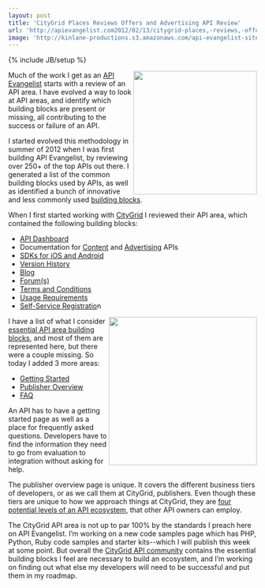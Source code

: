```yaml
---
layout: post
title: 'CityGrid Places Reviews Offers and Advertising API Review'
url: 'http://apievangelist.com2012/02/13/citygrid-places,-reviews,-offers-and-advertising-api-review/'
image: 'http://kinlane-productions.s3.amazonaws.com/api-evangelist-site/blog/CityGrid-Getting-Started.png'
---
```

{% include JB/setup %}
<p>
     <a title="CityGrid API" href="http://developer.citygridmedia.com"><img src="http://kinlane-productions.s3.amazonaws.com/citygrid/CityGrid.png"  width="250" align="right" /></a>
</p>
<p>
     Much of the work I get as an <a title="API Evangelist" href="http://www.apievangelist.com">API Evangelist</a> starts with a review of an API area. I have evolved a way to look at API areas, and identify which building blocks are present or missing, all contributing to the success or failure of an API.
</p>
<p>
     I started evolved this methodology in summer of 2012 when I was first building API Evangelist, by reviewing over 250+ of the top APIs out there. I generated a list of the common building blocks used by APIs, as well as identified a bunch of innovative and less commonly used <a title="Building Blocks" href="http://blog.apievangelist.com/buildingblocks/">building blocks</a>.
</p>
<p>
     When I first started working with <a title="CityGrid" href="http://www.citygrid.com">CityGrid</a> I reviewed their API area, which contained the following building blocks:
</p>
<ul >
     <li>
          <a title="API Dashboard" href="http://developer.citygridmedia.com/">API Dashboard</a>
     </li>
     <li>Documentation for <a title="content api documentation" href="http://docs.citygridmedia.com/display/citygridv2/Content+by+CityGrid">Content</a> and <a title="advertising API" href="http://docs.citygridmedia.com/display/citygridv2/Ads+by+CityGrid">Advertising</a> APIs
     </li>
     <li>
          <a title="SDK for iOS and Android" href="http://docs.citygridmedia.com/display/citygridv2/SDKs">SDKs for iOS and Android</a>
     </li>
     <li>
          <a title="version history" href="http://docs.citygridmedia.com/display/citygridv2/Version+history">Version History</a>
     </li>
     <li>
          <a title="blog" href="http://www.citygridmedia.com/developer/blog/">Blog</a>
     </li>
     <li>
          <a title="forums" href="http://www.citygridmedia.com/developer/forum/">Forum(s)</a>
     </li>
     <li>
          <a title="terms and conditions" href="http://docs.citygridmedia.com/display/citygridv2/Terms+and+Conditions">Terms and Conditions</a>
     </li>
     <li>
          <a title="usage requirements" href="http://docs.citygridmedia.com/display/citygridv2/Usage+Requirements">Usage Requirements</a>
     </li>
     <li>
          <a title="self-service registration" href="http://developer.citygridmedia.com/dashboard/registration">Self-Service Registratio</a>n
     </li>
</ul>
<p>
     <a href="http://docs.citygridmedia.com/display/citygridv2/Getting+Started"><img src="http://kinlane-productions.s3.amazonaws.com/citygrid/CityGrid-Getting-Started.png"  width="300" align="right" /></a>
</p>
<p>
     I have a list of what I consider <a title="essential api building blocks" href="http://blog.apievangelist.com/2012/01/31/four-potential-levels-of-an-api-business-ecosystem/">essential API area building blocks</a>, and most of them are represented here, but there were a couple missing. So today I added 3 more areas:
</p>
<ul >
     <li>
          <a title="Getting Started" href="http://docs.citygridmedia.com/display/citygridv2/Getting+Started">Getting Started</a>
     </li>
     <li>
          <a title="publisher overview" href="http://docs.citygridmedia.com/display/citygridv2/Publisher+Overview">Publisher Overview</a>
     </li>
     <li>
          <a title="FAQ" href="http://docs.citygridmedia.com/display/citygridv2/FAQ">FAQ</a>
     </li>
</ul>
<p>
     An API has to have a getting started page as well as a place for frequently asked questions. Developers have to find the information they need to go from evaluation to integration without asking for help.
</p>
<p>
     The publisher overview page is unique. It covers the different business tiers of developers, or as we call them at CityGrid, publishers. Even though these tiers are unique to how we approach things at CityGrid, they are <a title="four potential levels of an api ecosystem" href="http://blog.apievangelist.com/2012/01/31/four-potential-levels-of-an-api-business-ecosystem/">four potential levels of an API ecosystem</a>, that other API owners can employ.
</p>
<p>
     The CityGrid API area is not up to par 100% by the standards I preach here on API Evangelist. I’m working on a new code samples page which has PHP, Python, Ruby code samples and starter kits--which I will publish this week at some point. But overall the <a title="CityGrid API community" href="http://developer.citygridmedia.com">CityGrid API community</a> contains the essential building blocks I feel are necessary to build an ecosystem, and I’m working on finding out what else my developers will need to be successful and put them in my roadmap.
</p>
